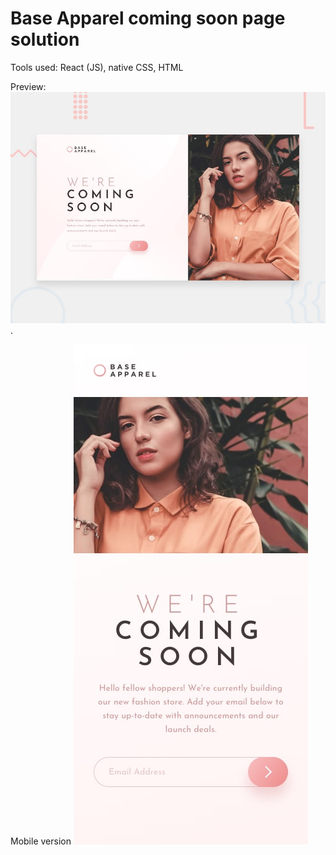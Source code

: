#  Base Apparel coming soon page solution
Tools used: React (JS), native CSS, HTML


Preview:
![Base Apparel coming soon page challenge on Frontend Mentor](./src/images/desktop-preview.jpg).


Mobile version
![mobile version](./src/images/mobile-design.jpg)